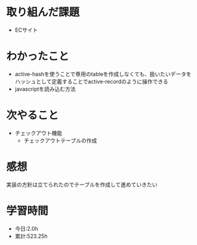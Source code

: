# 取り組んだ課題
- ECサイト
# わかったこと
- active-hashを使うことで専用のtableを作成しなくても、扱いたいデータをハッシュとして定義することでactive-recordのように操作できる
- javascriptを読み込む方法
# 次やること
- チェックアウト機能
  - チェックアウトテーブルの作成
# 感想
実装の方針は立てられたのでテーブルを作成して進めていきたい
# 学習時間
- 今日:2.0h
- 累計:523.25h